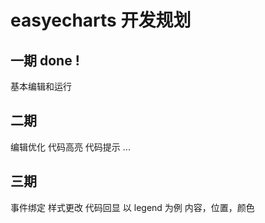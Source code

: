 # easyecharts 开发规划

## 一期 done !
基本编辑和运行

## 二期
编辑优化
    代码高亮
    代码提示
    ...

## 三期
事件绑定
样式更改
代码回显
以 legend 为例
内容，位置，颜色
